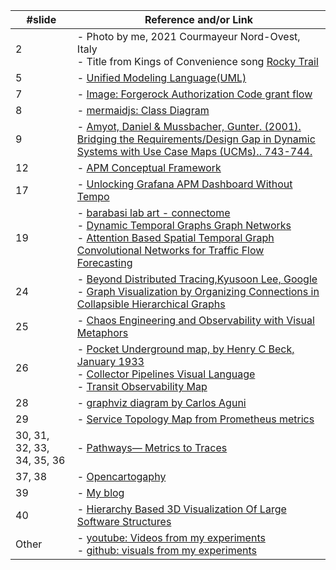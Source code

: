 
| **#slide** | **Reference and/or Link** |
| --- | --- |
| 2 | - Photo by me, 2021 Courmayeur Nord-Ovest, Italy<br>- Title from Kings of Convenience song [Rocky Trail](https://open.spotify.com/track/2eqvJD0b9ueAWwb7QSBGCW?si=08e25003084e4055) |
| 5 | - [Unified Modeling Language(UML)](https://en.wikipedia.org/wiki/Unified_Modeling_Language) |
| 7 | - [Image: Forgerock Authorization Code grant flow](https://backstage.forgerock.com/docs/am/7/oidc1-guide/openid-connect-authorization-code-flow.html) |
| 8 | - [mermaidjs: Class Diagram](https://github.com/mermaidjs/mermaidjs.github.io/blob/master/classDiagram.md) |
| 9 | - [Amyot, Daniel & Mussbacher, Gunter. (2001). Bridging the Requirements/Design Gap in Dynamic Systems with Use Case Maps (UCMs).. 743-744. ](https://www.researchgate.net/publication/221554396_Bridging_the_RequirementsDesign_Gap_in_Dynamic_Systems_with_Use_Case_Maps_UCMs) |
| 12 | - [APM Conceptual Framework](https://en.m.wikipedia.org/wiki/File:APM_Conceptual_Framework.jpg) |
| 17 | - [Unlocking Grafana APM Dashboard Without Tempo](https://tractatus.one/unlocking-tempo-apm-dashboard-without-tempo-fcbb0f433998) |
| 19 | - [barabasi lab art - connectome](https://barabasilab.com/art/work/connectome) </br> - [Dynamic Temporal Graphs Graph Networks](https://towardsdatascience.com/temporal-graph-networks-ab8f327f2efe) </br> - [Attention Based Spatial Temporal Graph Convolutional Networks for Traffic Flow Forecasting](https://paperswithcode.com/dataset/pemsd8) |
| 24 | - [Beyond Distributed Tracing,Kyusoon Lee, Google](https://www.usenix.org/conference/srecon22americas/presentation/lee) <br/> - [Graph Visualization by Organizing Connections in Collapsible Hierarchical Graphs](https://www.tdcommons.org/dpubs_series/2996/) |
| 25 | - [Chaos Engineering and Observability with Visual Metaphors](https://www.infoq.com/articles/chaos-engineering-observability-visual-metaphors/) |
| 26 | - [Pocket Underground map, by Henry C Beck, January 1933](https://www.ltmuseum.co.uk/system/files/styles/collection_item_component_600_px_wide/private/collection_item/i0000t2u_6.jpg?itok=Q4GosPr2) <br/> - [Collector Pipelines Visual Language](https://tractatus.one/collector-pipelinesvisual-language-26f950c8d22) <br/> - [Transit Observability Map](https://tractatus.one/transit-observability-map-e73c61a9b9e0)|
| 28 | - [graphviz diagram by Carlos Aguni](https://crashlaker.github.io/d3js-static/tt/graphviz-test/demo000-fdemo000-fix.html) |
| 29 | - [Service Topology Map from Prometheus metrics](https://tractatus.one/shahmaran-20a9f1678) |
| 30, 31, 32, 33, 34, 35, 36 | - [Pathways— Metrics to Traces](https://tractatus.one/pathways-metrics-to-traces-55a7d6c8682a) |
| 37, 38 | - [Opencartogaphy](https://tractatus.one/on-the-road-again-84091e77782a) |
| 39 | - [My blog ](https://tractatus.one/) |
| 40 | - [Hierarchy Based 3D Visualization Of Large Software Structures](https://www.youtube.com/watch?v=-PKW24-vpvk) |
| Other | - [youtube: Videos from my experiments](https://www.youtube.com/channel/UCN9bF9MyhmzFDSbGPZQ98lg) <br/> - [github: visuals from my experiments](https://github.com/open-cartography/.github/tree/main/footsteps) |


